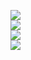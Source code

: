 ![](https://github-readme-stats.vercel.app/api?username=KaempferNr1&theme=radical&hide_border=false&include_all_commits=true&count_private=true)<br/>
![](https://github-readme-streak-stats.herokuapp.com/?user=KaempferNr1&theme=radical&hide_border=false&include_all_commits=true&count_private=true)<br/>
![](https://github-readme-stats.vercel.app/api/top-langs/?username=KaempferNr1&theme=radical&hide_border=false&include_all_commits=true&count_private=true)<br/>
![](https://github-profile-trophy.vercel.app/?username=KaempferNr1&theme=radical&no-frame=false&no-bg=true&margin-w=4)
